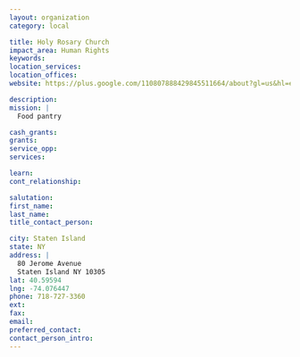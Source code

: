 ```yaml
---
layout: organization
category: local

title: Holy Rosary Church
impact_area: Human Rights
keywords: 
location_services: 
location_offices: 
website: https://plus.google.com/110807888429845511664/about?gl=us&hl=en

description: 
mission: |
  Food pantry

cash_grants: 
grants: 
service_opp: 
services: 

learn: 
cont_relationship: 

salutation: 
first_name: 
last_name: 
title_contact_person: 

city: Staten Island
state: NY
address: |
  80 Jerome Avenue    
  Staten Island NY 10305
lat: 40.59594
lng: -74.076447
phone: 718-727-3360
ext: 
fax: 
email: 
preferred_contact: 
contact_person_intro: 
---
```

